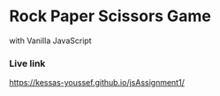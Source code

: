 # Rock Paper Scissors Game
with Vanilla JavaScript

### Live link 
https://kessas-youssef.github.io/jsAssignment1/